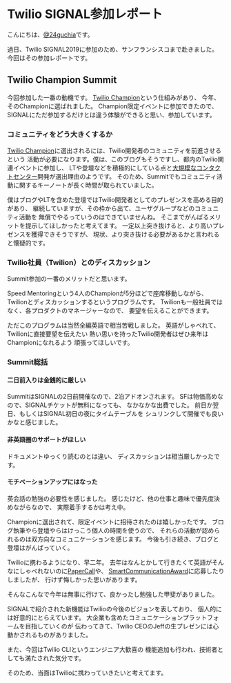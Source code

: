 # Twilio SIGNAL参加レポート

こんにちは、[@24guchia](https://twitter.com/24guchia)です。

過日、Twilio SIGNAL2019に参加のため、サンフランシスコまで赴きました。
今回はその参加レポートです。

## Twilio Champion Summit

今回参加した一番の動機です。
[Twilio Champion](https://www.twilio.com/champions)という仕組みがあり、
今年、そのChampionに選ばれました。
Champion限定イベントに参加できたので、
SIGNALにただ参加するだけとは違う体験ができると思い、参加しています。

### コミュニティをどう大きくするか

[Twilio Champion](https://www.twilio.com/champions)に選出されるには、Twilio開発者のコミュニティを前進させるという
活動が必要になります。僕は、このブログもそうですし、都内のTwilio関連イベントに参加し、
LTや登壇などを積極的にしている点と[大規模なコンタクトセンター](https://twilio.kddi-web.com/case/leverages2018/)開発が選出理由のようです。
そのため、Summitでもコミュニティ活動に関するキーノートが長く時間が取られていました。

僕はブログやLTを含めた登壇ではTwilio開発者としてのプレゼンスを高める目的があり、
継続していますが、その枠から出て、ユーザグループなどのコミュニティ活動を
無償でやるっていうのはできていませんね。
そこまでがんばるメリットを提示してほしかったと考えてます。
一定以上突き抜けると、より高いプレゼンスを獲得できそうですが、
現状、より突き抜ける必要があるかと言われると懐疑的です。

### Twilio社員（Twilion）とのディスカッション

Summit参加の一番のメリットだと思います。

Speed Mentoringという4人のChampionが5分ほどで座席移動しながら、
Twilionとディスカッションするというプログラムです。
Twilionも一般社員ではなく、各プロダクトのマネージャーなので、
要望を伝えることができます。

ただこのプログラムは当然全編英語で相当苦戦しました。
英語がしゃべれて、Twilionに直接要望を伝えたい
熱い思いを持ったTwilio開発者はぜひ来年はChampionになれるよう
頑張ってほしいです。

### Summit総括

#### 二日前入りは金銭的に厳しい

SummitはSIGNALの2日前開催なので、2泊アドオンされます。
SFは物価高めなので、SIGNALチケットが無料になっても、
なかなかな出費でした。
前日か翌日、もしくはSIGNAL初日の夜にタイムテーブルを
シュリンクして開催でも良いかなと感じました。

#### 非英語圏のサポートがほしい

ドキュメントゆっくり読むのとは違い、
ディスカッションは相当厳しかったです。

#### モチベーションアップにはなった

英会話の勉強の必要性を感じました。
感じたけど、他の仕事と趣味で優先度決めながらなので、
実際着手するかは考え中。

Championに選出されて、限定イベントに招待されたのは嬉しかったです。
ブログ執筆やら登壇やらはけっこう個人の時間を使うので、
それらの活動が認められるのは双方向なコミュニケーションを感じます。
今後も引き続き、ブログと登壇はがんばっていく。



Twilioに携わるようになり、早二年。
去年はなんとかして行きたくて英語がそんなにしゃべれないのに[PaperCall](https://www.papercall.io/)や、
[SmartCommunicationAward](http://harinoma.info/?p=114)に応募したりしましたが、
行けず悔しかった思いがあります。

そんなこんなで今年は無事に行けて、良かったし勉強した甲斐がありました。

SIGNALで紹介された新機能はTwilioの今後のビジョンを表しており、
個人的には好意的にとらえています。
大企業も含めたコミュニケーションプラットフォームを目指していくのが
伝わってきて、Twilio CEOのJeffの生プレゼンには心動かされるものがありました。

また、今回はTwilio CLIというエンジニア大歓喜の
機能追加も行われ、技術者としても満たされた気分です。

そのため、当面はTwilioに携わっていきたいと考えてます。